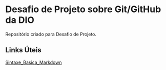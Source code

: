 # Desafio de Projeto sobre Git/GitHub da DIO
Repositório criado para Desafio de Projeto.

## Links Úteis
[Sintaxe_Basica_Markdown](https://www.markdownguide.org/basic-syntax/)
